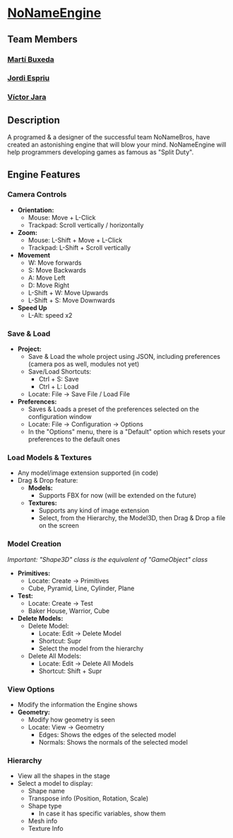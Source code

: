 # [NoNameEngine](https://github.com/BooStarGamer/NoNameEngine)
## Team Members
### [Martí Buxeda](https://github.com/BooStarGamer)
### [Jordi Espriu](https://github.com/LordUnicorn31)
### [Víctor Jara](https://github.com/Kerali)
## Description
A programed & a designer of the successful team NoNameBros, have created an astonishing engine that will blow your mind. 
NoNameEngine will help programmers developing games as famous as "Split Duty".
## Engine Features
### Camera Controls
 - **Orientation:**
   - Mouse: Move + L-Click 
   - Trackpad: Scroll vertically / horizontally
 - **Zoom:**
   - Mouse: L-Shift + Move + L-Click
   - Trackpad: L-Shift + Scroll vertically
 - **Movement**
   - W: Move forwards
   - S: Move Backwards
   - A: Move Left
   - D: Move Right
   - L-Shift + W: Move Upwards
   - L-Shift + S: Move Downwards
 - **Speed Up**
   - L-Alt: speed x2

### Save & Load
 - **Project:**
   - Save & Load the whole project using JSON, including preferences (camera pos as well, modules not yet)
   - Save/Load Shortcuts:
     - Ctrl + S: Save
     - Ctrl + L: Load
   - Locate: File -> Save File / Load File
 - **Preferences:**
   - Saves & Loads a preset of the preferences selected on the configuration window
   - Locate: File -> Configuration -> Options
   - In the "Options" menu, there is a "Default" option which resets your preferences to the default ones

### Load Models & Textures
- Any model/image extension supported (in code)
- Drag & Drop feature:
  - **Models:**
    - Supports FBX for now (will be extended on the future) 
  - **Textures:**
    - Supports any kind of image extension
    - Select, from the Hierarchy, the Model3D, then Drag & Drop a file on the screen

### Model Creation
_Important: "Shape3D" class is the equivalent of "GameObject" class_
 - **Primitives:**
   - Locate: Create -> Primitives
   - Cube, Pyramid, Line, Cylinder, Plane
 - **Test:**
   - Locate: Create -> Test
   - Baker House, Warrior, Cube
 - **Delete Models:**
   - Delete Model:
     - Locate: Edit -> Delete Model
     - Shortcut: Supr
     - Select the model from the hierarchy
   - Delete All Models:
     - Locate: Edit -> Delete All Models
     - Shortcut: Shift + Supr

### View Options
- Modify the information the Engine shows
- **Geometry:**
  - Modify how geometry is seen
  - Locate: View -> Geometry
    - Edges: Shows the edges of the selected model
    - Normals: Shows the normals of the selected model

### Hierarchy
 - View all the shapes in the stage
 - Select a model to display:
   - Shape name
   - Transpose info (Position, Rotation, Scale)
   - Shape type
     - In case it has specific variables, show them
   - Mesh info
   - Texture Info
